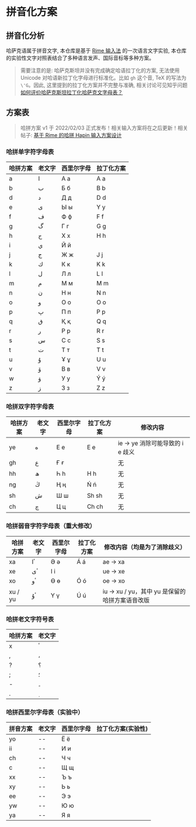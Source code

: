 # 拼音化方案

## 拼音化分析

哈萨克语属于拼音文字, 本仓库是基于 [Rime 输入法](https://github.com/rime) 的一次语言文字实验, 本仓库的实验性文字对照表结合了多种语言发声、国际音标等多种方案。

> 需要注意的是: 哈萨克斯坦并没有完成确定哈语拉丁化的方案, 无法使用 Unicode 对哈语新拉丁化字母进行标准化。比如 `gh` 这个音, TeX 的写法为 `\'G`。因此, 这里提到的拉丁化方案并不完整与准确, 相关讨论可见知乎问题 [如何评价哈萨克斯坦拉丁化哈萨克文字母表？](https://www.zhihu.com/question/65270788)

## 方案表

> 哈拼方案 v1 于 2022/02/03 正式发布！相关输入方案将在之后更新！相关帖子: [基于 Rime 的哈拼 Hapin 输入方案设计](https://ld246.com/article/1643308814896)

### 哈拼单字符字母表

| 哈拼方案 | 老文字 | 西里尔字母 | 拉丁化方案 |
| -------- | ------ | ---------- | ---------- |
| a        | ا      | А а        | A a        |
| b        | ب      | Б б        | B b        |
| d        | د      | Д д        | D d        |
| e        | ى      | Ы ы        | Y y        |
| f        | ف      | Ф ф        | F f        |
| g        | گ      | Г г        | G g        |
| h        | ح      | Х х        | H h        |
| i        | ي      | Й й        |            |
| j        | ج      | Ж ж        | J j        |
| k        | ك      | К к        | K k        |
| l        | ل      | Л л        | L l        |
| m        | م      | М м        | M m        |
| n        | ن      | Н н        | N n        |
| o        | و      | О о        | O o        |
| p        | پ      | П п        | P p        |
| q        | ق      | Қ қ        | Q q        |
| r        | ر      | Р р        | R r        |
| s        | س      | С с        | S s        |
| t        | ت      | Т т        | T t        |
| u        | ۇ      | Ұ ұ        | U u        |
| v        | ۆ      | В в        | V v        |
| w        | ۋ      | У у        | Ý ý        |
| z        | ز      | З з        | Z z        |

### 哈拼双字符字母表

| 哈拼方案 | 老文字 | 西里尔字母 | 拉丁化方案 | 修改内容                         |
| -------- | ------ | ---------- | ---------- | -------------------------------- |
| ye       | ە      | Е е        | E e        | ie -> ye 消除可能导致的 i e 歧义 |
| gh       | ع      | Ғ ғ        |            | 无                               |
| hh       | ھ      | Һ һ        | H h        | 无                               |
| ng       | ڭ      | Ң ң        | Ń ń        | 无                               |
| sh       | ش      | Ш ш        | Sh sh      | 无                               |
| ch       | چ      | Ц ц        | Ch ch      | 无                               |

### 哈拼弱音字符字母表（重大修改）

| 哈拼方案 | 老文字 | 西里尔字母 | 拉丁化方案 | 修改内容（均是为了消除歧义）                    |
| -------- | ------ | ---------- | ---------- | ----------------------------------------------- |
| xa       | ٴا     | Ә ә        | Á á        | ae -> xa                                        |
| xe       | ٴى     | І і        |            | ue -> xe                                        |
| xo       | ٴو     | Ө ө        | Ó ó        | oe -> xo                                        |
| xu / yu  | ٴۇ     | Ү ү        | Ú ú        | iu -> xu / yu，其中 yu 是保留的哈拼方案语音改版 |

### 哈拼老文字符号表

| 哈拼方案 | 老文字 |
| -------- | ------ |
| x        | ٴ      |
| ,        | ،      |
| ?        | ؟      |
| ;        | ؛      |
| -        | ۔      |
| .        | ٜ      |

### 哈拼西里尔字母表（实验中）

| 拼音方案 | 老文字 | 西里尔字母 | 拉丁化方案(实验性) |
| -------- | ------ | ---------- | ------------------ |
| yo       | --     | Ё ё        |                    |
| ii       | --     | И и        |                    |
| ch       | --     | Ч ч        |                    |
| c        | --     | Щ щ        |                    |
| xx       | --     | Ъ ъ        |                    |
| xy       | --     | Ь ь        |                    |
| ee       | --     | Э э        |                    |
| yw       | --     | Ю ю        |                    |
| ya       | --     | Я я        |                    |
